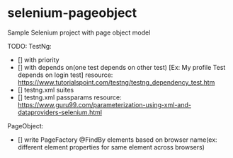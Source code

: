 # selenium-pageobject
Sample Selenium project with page object model 


TODO:
TestNg:

 * [] with priority
 * [] with depends on(one test depends on other test) [Ex: My profile Test depends on login test]
      resource: https://www.tutorialspoint.com/testng/testng_dependency_test.htm
 * [] testng.xml suites
 * [] testng.xml passparams
      resource: https://www.guru99.com/parameterization-using-xml-and-dataproviders-selenium.html
      
      
PageObject:
* [] write PageFactory @FindBy elements based on browser name(ex: different element properties for same element across browsers)
